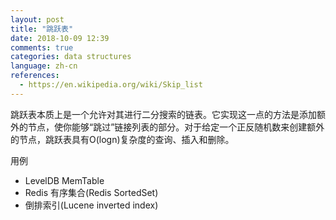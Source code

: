 ```yaml
---
layout: post
title: "跳跃表"
date: 2018-10-09 12:39
comments: true
categories: data structures
language: zh-cn
references:
  - https://en.wikipedia.org/wiki/Skip_list
---
```


跳跃表本质上是一个允许对其进行二分搜索的链表。它实现这一点的方法是添加额外的节点，使你能够“跳过”链接列表的部分。对于给定一个正反随机数来创建额外的节点，跳跃表具有O(logn)复杂度的查询、插入和删除。

用例

- LevelDB MemTable
- Redis 有序集合(Redis SortedSet)
- 倒排索引(Lucene inverted index)
